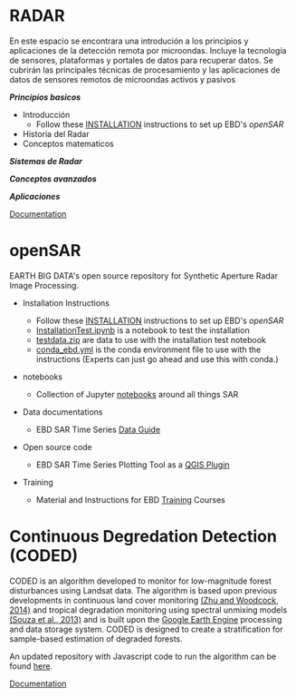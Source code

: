 RADAR
=======================

En este espacio se encontrara una introdución a los principios y aplicaciones de la detección remota por microondas. 
Incluye la tecnología de sensores, plataformas y portales de datos para recuperar datos. Se cubrirán las principales técnicas de procesamiento y las aplicaciones de datos de sensores remotos de microondas activos y pasivos


_**Principios basicos**_ 
* Introducción
  * Follow these [INSTALLATION](INSTALLATION.md) instructions to set up EBD's *openSAR*
* Historia del Radar 
* Conceptos matematicos

_**Sistemas de Radar**_ 



_**Conceptos avanzados**_ 



_**Aplicaciones**_ 








[Documentation](https://coded.readthedocs.io/en/latest/)



# openSAR
EARTH BIG DATA's open source repository for Synthetic Aperture Radar Image Processing. 

* Installation Instructions
  * Follow these [INSTALLATION](INSTALLATION.md) instructions to set up EBD's *openSAR*
  * [InstallationTest.ipynb](notebooks/InstallationTest.ipynb) is a notebook to test the installation
  * [testdata.zip](data/testdata.zip) are data to use with the installation test notebook
  * [conda_ebd.yml](conda_ebd.yml) is the conda environment file to use with the instructions (Experts can just go ahead and use this with conda.)
  
* notebooks
  * Collection of Jupyter [notebooks](notebooks) around all things SAR

* Data documentations
  * EBD SAR Time Series [Data Guide](documentation/EBD_DataGuide.md)

* Open source code
  * EBD SAR Time Series Plotting Tool as a [QGIS Plugin](code/QGIS/plugins/)

* Training
  * Material and Instructions for EBD [Training](training) Courses



# Continuous Degredation Detection (CODED)

CODED is an algorithm developed to monitor for low-magnitude forest disturbances using Landsat data. The algorithm is based upon previous developments in continuous land cover monitoring [(Zhu and Woodcock, 2014)](http://www.sciencedirect.com/science/article/pii/S0034425714000248) and tropical degradation monitoring using spectral unmixing models [(Souza et al., 2013)](http://www.mdpi.com/2072-4292/5/11/5493/html) and is built upon the [Google Earth Engine](https://earthengine.google.com/) processing and data storage system. CODED is designed to create a stratification for sample-based estimation of degraded forests. 

An updated repository with Javascript code to run the algorithm can be found [here](https://code.earthengine.google.com/?accept_repo=users/bullocke/coded). 

[Documentation](https://coded.readthedocs.io/en/latest/)
